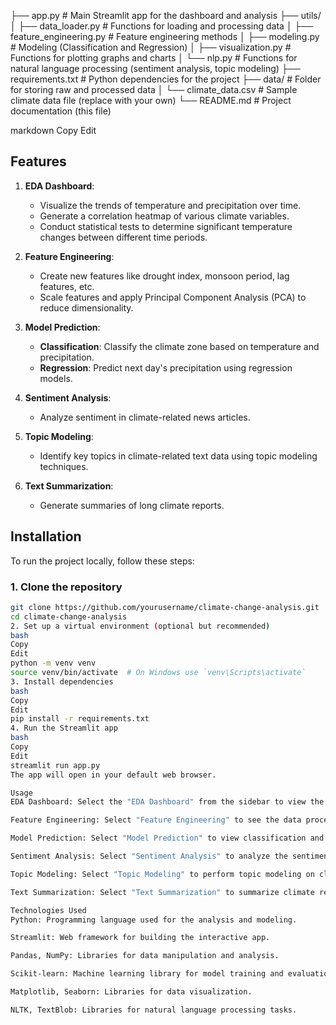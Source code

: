 ├── app.py # Main Streamlit app for the dashboard and analysis ├── utils/ │ ├── data_loader.py # Functions for loading and processing data │ ├── feature_engineering.py # Feature engineering methods │ ├── modeling.py # Modeling (Classification and Regression) │ ├── visualization.py # Functions for plotting graphs and charts │ └── nlp.py # Functions for natural language processing (sentiment analysis, topic modeling) ├── requirements.txt # Python dependencies for the project ├── data/ # Folder for storing raw and processed data │ └── climate_data.csv # Sample climate data file (replace with your own) └── README.md # Project documentation (this file)

markdown
Copy
Edit

## Features

1. **EDA Dashboard**: 
   - Visualize the trends of temperature and precipitation over time.
   - Generate a correlation heatmap of various climate variables.
   - Conduct statistical tests to determine significant temperature changes between different time periods.

2. **Feature Engineering**: 
   - Create new features like drought index, monsoon period, lag features, etc.
   - Scale features and apply Principal Component Analysis (PCA) to reduce dimensionality.

3. **Model Prediction**: 
   - **Classification**: Classify the climate zone based on temperature and precipitation.
   - **Regression**: Predict next day's precipitation using regression models.

4. **Sentiment Analysis**: 
   - Analyze sentiment in climate-related news articles.

5. **Topic Modeling**: 
   - Identify key topics in climate-related text data using topic modeling techniques.

6. **Text Summarization**: 
   - Generate summaries of long climate reports.

## Installation

To run the project locally, follow these steps:

### 1. Clone the repository

```bash
git clone https://github.com/yourusername/climate-change-analysis.git
cd climate-change-analysis
2. Set up a virtual environment (optional but recommended)
bash
Copy
Edit
python -m venv venv
source venv/bin/activate  # On Windows use `venv\Scripts\activate`
3. Install dependencies
bash
Copy
Edit
pip install -r requirements.txt
4. Run the Streamlit app
bash
Copy
Edit
streamlit run app.py
The app will open in your default web browser.

Usage
EDA Dashboard: Select the "EDA Dashboard" from the sidebar to view the visualizations.

Feature Engineering: Select "Feature Engineering" to see the data processing steps.

Model Prediction: Select "Model Prediction" to view classification and regression model results.

Sentiment Analysis: Select "Sentiment Analysis" to analyze the sentiment of climate-related news articles.

Topic Modeling: Select "Topic Modeling" to perform topic modeling on climate articles.

Text Summarization: Select "Text Summarization" to summarize climate reports.

Technologies Used
Python: Programming language used for the analysis and modeling.

Streamlit: Web framework for building the interactive app.

Pandas, NumPy: Libraries for data manipulation and analysis.

Scikit-learn: Machine learning library for model training and evaluation.

Matplotlib, Seaborn: Libraries for data visualization.

NLTK, TextBlob: Libraries for natural language processing tasks.
